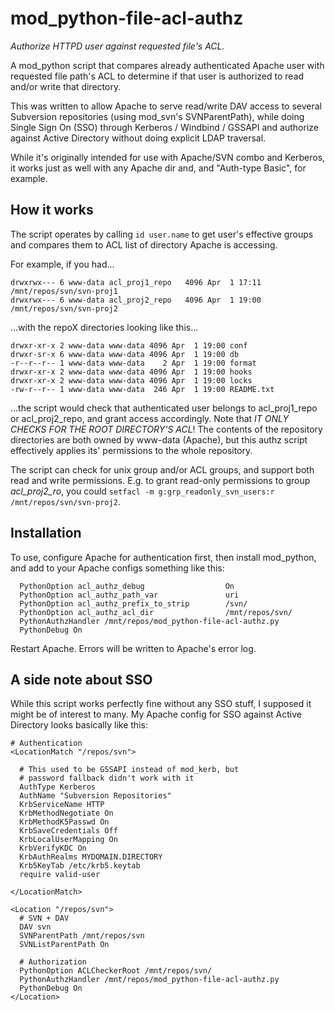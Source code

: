 # mod_python-file-acl-authz
*Authorize HTTPD user against requested file's ACL.*

A mod_python script that compares already authenticated Apache user with
requested file path's ACL to determine if that user is authorized to read
and/or write that directory.

This was written to allow Apache to serve read/write DAV access to several
Subversion repositories (using mod_svn's SVNParentPath), while
doing Single Sign On (SSO) through Kerberos / Windbind / GSSAPI and authorize
against Active Directory without doing explicit LDAP traversal.

While it's originally intended for use with Apache/SVN combo and Kerberos,
it works just as well with any Apache dir and, and "Auth-type Basic", for example.

## How it works

The script operates by calling `id user.name` to get user's effective groups and
compares them to ACL list of directory Apache is accessing.

For example, if you had...
```
drwxrwx--- 6 www-data acl_proj1_repo   4096 Apr  1 17:11 /mnt/repos/svn/svn-proj1
drwxrwx--- 6 www-data acl_proj2_repo   4096 Apr  1 19:00 /mnt/repos/svn/svn-proj2
```

...with the repoX directories looking like this...

```
drwxr-xr-x 2 www-data www-data 4096 Apr  1 19:00 conf
drwxr-sr-x 6 www-data www-data 4096 Apr  1 19:00 db
-r--r--r-- 1 www-data www-data    2 Apr  1 19:00 format
drwxr-xr-x 2 www-data www-data 4096 Apr  1 19:00 hooks
drwxr-xr-x 2 www-data www-data 4096 Apr  1 19:00 locks
-rw-r--r-- 1 www-data www-data  246 Apr  1 19:00 README.txt
```

...the script would check that authenticated user belongs to acl_proj1_repo
or acl_proj2_repo, and grant access accordingly. Note that *IT ONLY
CHECKS FOR THE ROOT DIRECTORY'S ACL*! The contents of the repository
directories are both owned by www-data (Apache), but this authz script
effectively applies its' permissions to the whole repository.

The script can check for unix group and/or ACL groups, and support both read
and write permissions. E.g. to grant read-only permissions to group
*acl_proj2_ro*, you could `setfacl -m g:grp_readonly_svn_users:r /mnt/repos/svn/svn-proj2`.

## Installation

To use, configure Apache for authentication first, then install mod_python, and add to your Apache configs something like this:

```
  PythonOption acl_authz_debug                  On
  PythonOption acl_authz_path_var               uri
  PythonOption acl_authz_prefix_to_strip        /svn/
  PythonOption acl_authz_acl_dir                /mnt/repos/svn/
  PythonAuthzHandler /mnt/repos/mod_python-file-acl-authz.py
  PythonDebug On
```

Restart Apache. Errors will be written to Apache's error log.

## A side note about SSO

While this script works perfectly fine without any SSO stuff, I supposed it might be of interest to many.
My Apache config for SSO against Active Directory looks basically like this:

``` 
# Authentication   
<LocationMatch "/repos/svn">

  # This used to be GSSAPI instead of mod_kerb, but
  # password fallback didn't work with it
  AuthType Kerberos
  AuthName "Subversion Repositories"
  KrbServiceName HTTP
  KrbMethodNegotiate On
  KrbMethodK5Passwd On
  KrbSaveCredentials Off
  KrbLocalUserMapping On
  KrbVerifyKDC On
  KrbAuthRealms MYDOMAIN.DIRECTORY
  Krb5KeyTab /etc/krb5.keytab
  require valid-user

</LocationMatch>

<Location "/repos/svn">
  # SVN + DAV
  DAV svn
  SVNParentPath /mnt/repos/svn
  SVNListParentPath On

  # Authorization
  PythonOption ACLCheckerRoot /mnt/repos/svn/
  PythonAuthzHandler /mnt/repos/mod_python-file-acl-authz.py
  PythonDebug On
</Location>
```
